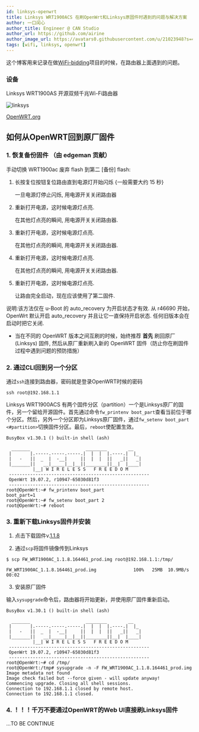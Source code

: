```yaml
---
id: linksys-openwrt
title: Linksys WRT1900ACS 在刷OpenWrt和Linksys原固件时遇到的问题与解决方案
author: 一口闰心
author_title: Engineer @ CAN Studio
author_url: https://github.com/airine
author_image_url: https://avatars0.githubusercontent.com/u/21023948?s=400&u=e58fbc5dd11690f1bfa846950fd988017a24de81&v=4
tags: [wifi, linksys, openwrt]
---
```


这个博客用来记录在做[WiFi-bidding]()项目的时候，在路由器上面遇到的问题。

### 设备

Linksys WRT1900AS 开源双频千兆Wi-Fi路由器

![linksys](https://icdn4.digitaltrends.com/image/digitaltrends/linksys-wrt1900ac-999x666.jpg)

[OpenWRT.org](https://openwrt.org/zh/toh/linksys/wrt1900ac#固件镜像)

<!--truncate-->

## 如何从OpenWRT回到原厂固件

### 1. 恢复备份固件 （由 edgeman 贡献）

手动切换 WRT1900ac 废弃 flash 到第二 [备份] flash:

1. 长按复位按钮复位路由直到电源灯开始闪烁 {一般需要大约 15 秒}

    一旦电源灯停止闪烁, 用电源开关关闭路由器

2. 重新打开电源，这时候电源灯点亮.

    在其他灯点亮的瞬间, 用电源开关关闭路由器.

3. 重新打开电源，这时候电源灯点亮.

    在其他灯点亮的瞬间, 用电源开关关闭路由器.

4. 重新打开电源，这时候电源灯点亮.

    在其他灯点亮的瞬间, 用电源开关关闭路由器.

5. 重新打开电源，这时候电源灯点亮.
    
    让路由完全启动，现在应该使用了第二固件.

说明:该方法仅在 u-Boot 的 auto_recovery 为开启状态才有效. 从 r46690 开始，OpenWrt 默认开启 auto_recovery 并且让它一直保持开启状态. 任何旧版本会在启动时把它关闭.

- 当在不同的 OpenWRT 版本之间互刷的时候，始终推荐 **首先** 刷回原厂 (Linksys) 固件, 然后从原厂重新刷入新的 OpenWRT 固件（防止你在刷固件过程中遇到问题的预防措施）

### 2. 通过CLI回到另一个分区

通过`ssh`连接到路由器，密码就是登录OpenWRT时候的密码

```shell
ssh root@192.168.1.1
```

Linksys WRT1900ACS 有两个固件分区（partition）一个是Linksys原厂的固件，另一个留给开源固件。首先通过命令`fw_printenv boot_part`查看当前位于哪个分区。然后，另外一个分区即为Linksys原厂固件，通过`fw_setenv boot_part <#partition>`切换固件分区。最后，`reboot`使配置生效。
```shell
BusyBox v1.30.1 () built-in shell (ash)

  _______                     ________        __
 |       |.-----.-----.-----.|  |  |  |.----.|  |_
 |   -   ||  _  |  -__|     ||  |  |  ||   _||   _|
 |_______||   __|_____|__|__||________||__|  |____|
          |__| W I R E L E S S   F R E E D O M
 -----------------------------------------------------
 OpenWrt 19.07.2, r10947-65030d81f3
 -----------------------------------------------------
root@OpenWrt:~# fw_printenv boot_part
boot_part=1
root@OpenWrt:~# fw_setenv boot_part 2
root@OpenWrt:~# reboot
```

### 3. 重新下载Linksys固件并安装

1. 点击下载固件v.[1.1.8](http://www.protechs-online.com/downloads/FW_WRT1900AC_1.1.8.164461_prod.img)

2. 通过`scp`将固件镜像传到Linksys

```shell
$ scp FW_WRT1900AC_1.1.8.164461_prod.img root@192.168.1.1:/tmp/

FW_WRT1900AC_1.1.8.164461_prod.img              100%   25MB  10.9MB/s   00:02
```

3. 安装原厂固件

输入`sysupgrade`命令后，路由器将开始更新，并使用原厂固件重新启动。

```shell
BusyBox v1.30.1 () built-in shell (ash)

  _______                     ________        __
 |       |.-----.-----.-----.|  |  |  |.----.|  |_
 |   -   ||  _  |  -__|     ||  |  |  ||   _||   _|
 |_______||   __|_____|__|__||________||__|  |____|
          |__| W I R E L E S S   F R E E D O M
 -----------------------------------------------------
 OpenWrt 19.07.2, r10947-65030d81f3
 -----------------------------------------------------
root@OpenWrt:~# cd /tmp/
root@OpenWrt:/tmp# sysupgrade -n -F FW_WRT1900AC_1.1.8.164461_prod.img
Image metadata not found
Image check failed but --force given - will update anyway!
Commencing upgrade. Closing all shell sessions.
Connection to 192.168.1.1 closed by remote host.
Connection to 192.168.1.1 closed.
```

### 4. ！！！千万不要通过OpenWRT的Web UI直接刷Linksys固件

...TO BE CONTINUE